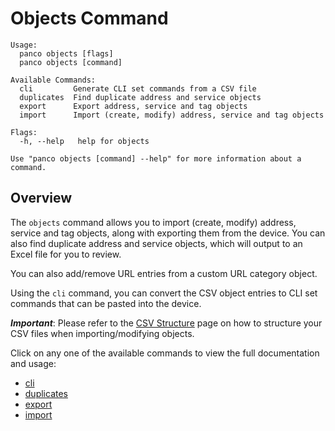 # Objects Command

```
Usage:
  panco objects [flags]
  panco objects [command]

Available Commands:
  cli         Generate CLI set commands from a CSV file
  duplicates  Find duplicate address and service objects
  export      Export address, service and tag objects
  import      Import (create, modify) address, service and tag objects

Flags:
  -h, --help   help for objects

Use "panco objects [command] --help" for more information about a command.
```

## Overview

The `objects` command allows you to import (create, modify) address, service and tag objects, along with exporting them from
the device. You can also find duplicate address and service objects, which will output to an Excel file for you to review.

You can also add/remove URL entries from a custom URL category object.

Using the `cli` command, you can convert the CSV object entries to CLI set commands that can be pasted into the device.

**_Important_**: Please refer to the [CSV Structure](https://panco.dev/csv_objects.html) page on how to structure your CSV files when importing/modifying objects.

Click on any one of the available commands to view the full documentation and usage:

* [cli](https://panco.dev/objects_cli.html)
* [duplicates](https://panco.dev/objects_duplicates.html)
* [export](https://panco.dev/objects_export.html)
* [import](https://panco.dev/objects_import.html)
